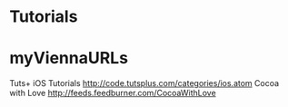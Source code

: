 # Tutorials

# myViennaURLs

Tuts+ iOS Tutorials http://code.tutsplus.com/categories/ios.atom
Cocoa with Love http://feeds.feedburner.com/CocoaWithLove
